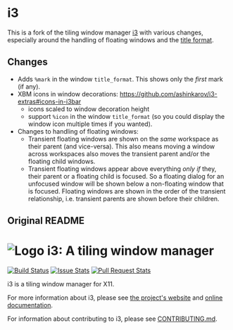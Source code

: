 # i3

This is a fork of the tiling window manager [i3](https://github.com/i3/i3)
with various changes, especially around the handling of floating windows
and the [title format](https://i3wm.org/docs/userguide.html#pango_markup).

## Changes

* Adds `%mark` in the window `title_format`.
  This shows only the *first* mark (if any).
* XBM icons in window decorations: https://github.com/ashinkarov/i3-extras#icons-in-i3bar
  * icons scaled to window decoration height
  * support `%icon` in the window `title_format` (so you could display the window icon multiple times if you wanted).
* Changes to handling of floating windows:
  * Transient floating windows are shown on the *same* workspace as their parent (and vice-versa).
    This also means moving a window across workspaces also moves the transient parent and/or the floating child windows.
  * Transient floating windows appear above everything *only if* they, their parent or a floating child is focused.
    So a floating dialog for an unfocused window will be shown below a non-floating window that is focused.
    Floating windows are shown in the order of the transient relationship,
    i.e. transient parents are shown before their children.

## Original README

![Logo](docs/logo-30.png) i3: A tiling window manager
=====================================================

[![Build Status](https://travis-ci.org/i3/i3.svg?branch=next)](https://travis-ci.org/i3/i3)
[![Issue Stats](http://www.issuestats.com/github/i3/i3/badge/issue?style=flat)](http://www.issuestats.com/github/i3/i3)
[![Pull Request Stats](http://www.issuestats.com/github/i3/i3/badge/pr?style=flat)](http://www.issuestats.com/github/i3/i3)

i3 is a tiling window manager for X11.

For more information about i3, please see [the project's website](https://i3wm.org/) and [online documentation](https://i3wm.org/docs/).

For information about contributing to i3, please see [CONTRIBUTING.md](.github/CONTRIBUTING.md).
